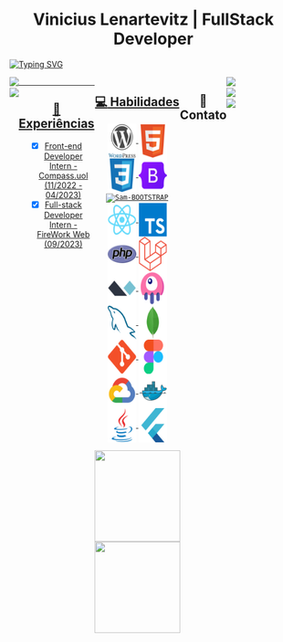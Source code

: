 <h1 align="center">Vinicius Lenartevitz | FullStack Developer  </h1> 

[![Typing SVG](https://readme-typing-svg.herokuapp.com/?color=BF0404&size=35&center=true&vCenter=true&width=1000&lines=Mobile%20-%20+Web%20-%20+BackEnd+)](https://git.io/typing-svg)

<div style="display:flex;  width:200px; justify-content:space-between;">

<div align="center">
  <a href="https://github.com/VLenartevitz">
  <img height="160em" src="https://github-readme-stats.vercel.app/api?username=VLenartevitz&show_icons=true&theme=codeSTACKr&include_all_commits=true&count_private=true"/>
  <img height="160em" src="https://github-readme-stats.vercel.app/api/top-langs/?username=VLenartevitz&layout=compact&langs_count=7&theme=codeSTACKr"/>
</div>
<hr>
<div align="center">  

   ## :office: Experiências
          
- [x] Front-end Developer Intern - Compass.uol (11/2022 - 04/2023)
- [x] Full-stack Developer Intern - FireWork Web (09/2023)        

</div>
<div align="center"style="display: inline_block">

  ## :computer: Habilidades
  
  <code><img align="center" alt="Sam-HTML" height="60" width="50" src="https://raw.githubusercontent.com/devicons/devicon/master/icons/wordpress/wordpress-original.svg"></code>
  <code><img align="center" alt="Sam-HTML" height="60" width="50" src="https://raw.githubusercontent.com/devicons/devicon/master/icons/html5/html5-original.svg"></code>
  <code><img align="center" alt="Sam-CSS" height="60" width="50" src="https://raw.githubusercontent.com/devicons/devicon/master/icons/css3/css3-original.svg"></code>
  <code><img align="center" alt="Sam-BOOTSTRAP" height="60" width="50" src="https://raw.githubusercontent.com/devicons/devicon/master/icons/bootstrap/bootstrap-original.svg"></code>
  <code><img align="center" alt="Sam-BOOTSTRAP" height="60" width="50" src="https://cdn.jsdelivr.net/gh/devicons/devicon/icons/vuejs/vuejs-original-wordmark.svg"/></code>
  <code><img align="center" alt="Sam-GIT" height="60" width="50" src="https://raw.githubusercontent.com/devicons/devicon/master/icons/react/react-original.svg"></code>
  <code><img align="center" alt="Sam-JS" height="60" width="50" src="https://raw.githubusercontent.com/devicons/devicon/master/icons/typescript/typescript-original.svg"></code> 
  <code><img align="center" alt="Sam-PHP" height="60" width="50" src="https://raw.githubusercontent.com/devicons/devicon/master/icons/php/php-original.svg"></code>
  <code><img align="center" alt="Sam-BOOTSTRAP" height="60" width="50" src="https://raw.githubusercontent.com/devicons/devicon/master/icons/laravel/laravel-original.svg" /></code>
  <code><img align="center" alt="Sam-MYSQL" height="60" width="50" src="https://raw.githubusercontent.com/devicons/devicon/master/icons/alpinejs/alpinejs-original.svg"></code>
  <code><img align="center" alt="Sam-MYSQL" height="60" width="50" src="https://raw.githubusercontent.com/devicons/devicon/master/icons/livewire/livewire-original.svg"></code>
  <code><img align="center" alt="Sam-MYSQL" height="60" width="50" src="https://raw.githubusercontent.com/devicons/devicon/master/icons/mysql/mysql-original.svg"></code>
  <code><img align="center" alt="Sam-MYSQL" height="60" width="50" src="https://raw.githubusercontent.com/devicons/devicon/master/icons/mongodb/mongodb-original.svg"></code>
  <code><img align="center" alt="Sam-GIT" height="60" width="50" src="https://raw.githubusercontent.com/devicons/devicon/master/icons/git/git-original.svg"></code>
  <code><img align="center" alt="Sam-GIT" height="60" width="50" src="https://raw.githubusercontent.com/devicons/devicon/master/icons/figma/figma-original.svg"></code>
  <code><img align="center" alt="Sam-MYSQL" height="60" width="50" src="https://raw.githubusercontent.com/devicons/devicon/master/icons/googlecloud/googlecloud-original.svg"></code>
    <code><img align="center" alt="Sam-MYSQL" height="60" width="50" src="https://raw.githubusercontent.com/devicons/devicon/master/icons/docker/docker-original.svg"></code>
  <code><img align="center" alt="Sam-MYSQL" height="60" width="50" src="https://raw.githubusercontent.com/devicons/devicon/master/icons/java/java-original.svg"></code>
  <code><img align="center" alt="Sam-MYSQL" height="60" width="50" src="https://raw.githubusercontent.com/devicons/devicon/master/icons/flutter/flutter-original.svg"></code>


  <a href="https://www.credly.com/badges/2976768f-0f92-49d0-97ae-5b468b142bb2">
  <img align="center" height="160" width="150" src="https://images.credly.com/size/680x680/images/a253b994-caa6-4dd1-bf0e-434dd012b1f6/image.png">
  </a>
<a href="https://www.credly.com/badges/f25066e6-b874-408b-8dd1-ef65ca8246cb">
  <img align="center" height="160" width="150" src="https://images.credly.com/size/680x680/images/9dc6345e-db80-44de-bb44-0c78775e53fa/image.png">
  </a>

  



</div>

  <div align="center">
    
   ## 📱 Contato
    
  </div>
  
<div align="center"> 
  <a href="https://instagram.com/" target="_blank"><img src="https://img.shields.io/badge/-Instagram-%23E4405F?style=for-the-badge&logo=instagram&logoColor=white" target="_blank"></a>
  <a href="https://www.linkedin.com/in/vlenartevitz/" target="_blank"><img src="https://img.shields.io/badge/-LinkedIn-%230077B5?style=for-the-badge&logo=linkedin&logoColor=white" target="_blank"></a>
    <a href="mailto:viniciuslenartevitz@gmail.com" target="_blank"><img src="https://img.shields.io/badge/Gmail-%23E4405F.svg?style=for-the-badge&logo=Gmail&logoColor=white" target="_blank"></a>

</div>
<hr>
